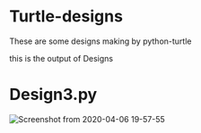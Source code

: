 # Turtle-designs
These are some designs making by python-turtle

this is the output of Designs
# Design3.py
![Screenshot from 2020-04-06 19-57-55](https://user-images.githubusercontent.com/48005711/78569282-ff9de780-7840-11ea-9517-332e0889dda7.png)
